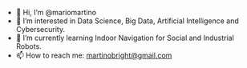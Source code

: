 - 👋 Hi, I’m @mariomartino
- 👀 I’m interested in Data Science, Big Data, Artificial Intelligence and Cybersecurity.
- 🌱 I’m currently learning Indoor Navigation for Social and Industrial Robots.
- 📫 How to reach me: martinobright@gmail.com

<!---
mariomartino/mariomartino is a ✨ special ✨ repository because its `README.md` (this file) appears on your GitHub profile.
You can click the Preview link to take a look at your changes.
--->
